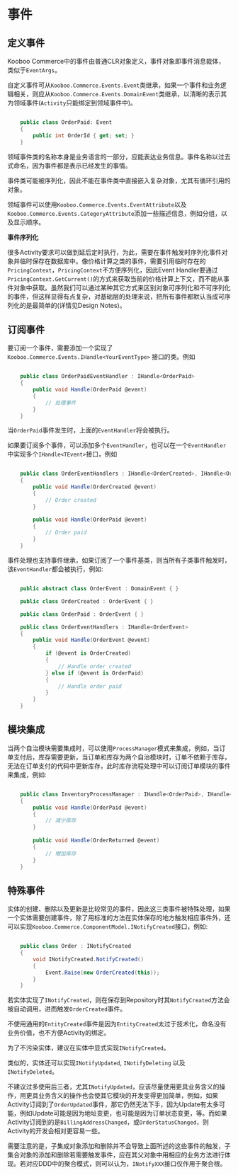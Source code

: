 # 事件 #

## 定义事件 ##

Kooboo Commerce中的事件由普通CLR对象定义，事件对象即事件消息裁体，类似于`EventArgs`。

自定义事件可从`Kooboo.Commerce.Events.Event`类继承，如果一个事件和业务逻辑相关，则应从`Kooboo.Commerce.Events.DomainEvent`类继承，以清晰的表示其为领域事件(`Activity`只能绑定到领域事件中)。

```csharp

	public class OrderPaid: Event 
	{
		public int OrderId { get; set; }
	}

```

领域事件类的名称本身是业务语言的一部分，应能表达业务信息。事件名称以过去式命名，因为事件都是表示已经发生的事情。

事件类可能被序列化，因此不能在事件类中直接嵌入复杂对象，尤其有循环引用的对象。

领域事件可以使用`Kooboo.Commerce.Events.EventAttribute`以及`Kooboo.Commerce.Events.CategoryAttribute`添加一些描述信息，例如分组，以及显示顺序。

**事件序列化**

很多Activity要求可以做到延后定时执行，为此，需要在事件触发时序列化事件对象并临时保存在数据库中。像价格计算之类的事件，需要引用临时存在的`PricingContext`，`PricingContext`不方便序列化，因此Event Handler要通过`PricingContext.GetCurrent()`的方式来获取当前的价格计算上下文，而不能从事件对象中获取。虽然我们可以通过某种其它方式来区别对象可序列化和不可序列化的事件，但这样显得有点复杂，对基础层的处理来说，把所有事件都默认当成可序列化的是最简单的(详情见Design Notes)。

## 订阅事件 ##

要订阅一个事件，需要添加一个实现了 `Kooboo.Commerce.Events.IHandle<YourEventType>` 接口的类。例如

```csharp

	public class OrderPaidEventHandler : IHandle<OrderPaid>
	{
		public void Handle(OrderPaid @event)
		{
			// 处理事件
		}
	}

```

当`OrderPaid`事件发生时，上面的`EventHandler`将会被执行。

如果要订阅多个事件，可以添加多个`EventHandler`，也可以在一个`EventHandler`中实现多个`IHandle<TEvent>`接口，例如

```csharp

	public class OrderEventHandlers : IHandle<OrderCreated>, IHandle<OrderPaid>
	{
		public void Handle(OrderCreated @event)
		{
			// Order created
		}

		public void Handle(OrderPaid @event)
		{
			// Order paid
		}
	}

```

事件处理也支持事件继承，如果订阅了一个事件基类，则当所有子类事件触发时，该`EventHandler`都会被执行，例如:

```csharp

    public abstract class OrderEvent : DomainEvent { }

	public class OrderCreated : OrderEvent { }

	public class OrderPaid : OrderEvent { }

	public class OrderEventHandlers : IHandle<OrderEvent>
	{
		public void Handle(OrderEvent @event)
		{
			if (@event is OrderCreated) 
			{
				// Handle order created
			} else if (@event is OrderPaid) 
			{
				// Handle order paid
			}
		}
	}

```

## 模块集成 ##

当两个自治模块需要集成时，可以使用`ProcessManager`模式来集成，例如，当订单支付后，库存需要更新，当订单和库存为两个自治模块时，订单不依赖于库存，无法在订单支付的代码中更新库存，此时库存流程处理中可以订阅订单模块的事件来集成，例如:

```csharp

	public class InventoryProcessManager : IHandle<OrderPaid>, IHandle<OrderReturned>
	{
		public void Handle(OrderPaid @event)
		{
			// 减少库存
		}
	
		public void Handle(OrderReturned @event)
		{
			// 增加库存
		}
	}

```

## 特殊事件 ##

实体的创建、删除以及更新是比较常见的事件，因此这三类事件被特殊处理，如果一个实体需要创建事件，除了用标准的方法在实体保存的地方触发相应事件外，还可以实现`Kooboo.Commerce.ComponentModel.INotifyCreated`接口，例如:

```csharp

	public class Order : INotifyCreated 
	{
		void INotifyCreated.NotifyCreated()
		{
			Event.Raise(new OrderCreated(this));
		}
	}

```

若实体实现了`INotifyCreated`，则在保存到Repository时其`NotifyCreated`方法会被自动调用，进而触发`OrderCreated`事件。

不使用通用的`EntityCreated`事件是因为`EntityCreated`太过于技术化，命名没有业务价值，也不方便Activity的绑定。

为了不污染实体，建议在实体中显式实现`INotifyCreated`。

类似的，实体还可以实现`INotifyUpdated`, `INotifyDeleting` 以及 `INotifyDeleted`。

不建议过多使用后三者，尤其`INotifyUpdated`，应该尽量使用更具业务含义的操作，用更具业务含义的操作也会使其它模块的开发变得更加简单，例如，如果Activity订阅到了`OrderUpdated`事件，那它仍然无法下手，因为Update有太多可能，例如Update可能是因为地址变更，也可能是因为订单状态变更，等。而如果Activity订阅到的是`BillingAddressChanged`，或`OrderStatusChanged`，则Activity的开发会相对更容易一些。

需要注意的是，子集成对象添加和删除并不会导致上面所述的这些事件的触发，子集合对象的添加和删除若需要触发事件，应在其父对象中用相应的业务方法进行体现。若对应DDD中的聚合模式，则可以认为，`INotifyXXX`接口仅作用于聚合根。